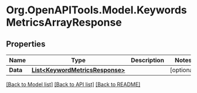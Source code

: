 # Org.OpenAPITools.Model.KeywordsMetricsArrayResponse

## Properties

Name | Type | Description | Notes
------------ | ------------- | ------------- | -------------
**Data** | [**List&lt;KeywordMetricsResponse&gt;**](KeywordMetricsResponse.md) |  | [optional] 

[[Back to Model list]](../README.md#documentation-for-models) [[Back to API list]](../README.md#documentation-for-api-endpoints) [[Back to README]](../README.md)


